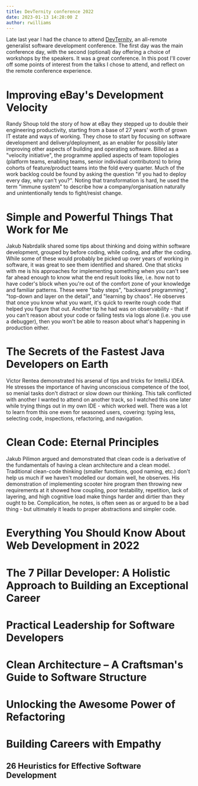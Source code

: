 ```yaml
---
title: DevTernity conference 2022
date: 2023-01-13 14:28:00 Z
author: rwilliams
---
```


Late last year I had the chance to attend [DevTernity](https://devternity.com), an all-remote generalist software development conference. The first day was the main conference day, with the second (optional) day offering a choice of workshops by the speakers. It was a great conference. In this post I'll cover off some points of interest from the talks I chose to attend, and reflect on the remote conference experience.

# Improving eBay's Development Velocity

Randy Shoup told the story of how at eBay they stepped up to double their engineering productivity, starting from a base of 27 years' worth of grown IT estate and ways of working. They chose to start by focusing on software development and delivery/deployment, as an enabler for possibly later improving other aspects of building and operating software.  Billed as a "velocity initiative", the programme applied aspects of team topologies (platform teams, enabling teams, senior individual contributors) to bring cohorts of feature/product teams into the fold every quarter. Much of the work backlog could be found by asking the question "if you had to deploy every day, why can't you?". Noting that transformation is hard, he used the term "immune system" to describe how a company/organisation naturally and unintentionally tends to fight/resist change.

# Simple and Powerful Things That Work for Me

Jakub Nabrdalik shared some tips about thinking and doing within software development, grouped by before coding, while coding, and after the coding. While some of these would probably be picked up over years of working in software, it was great to see them identified and shared. One that sticks with me is his approaches for implementing something when you can't see far ahead enough to know what the end result looks like, i.e. how not to have coder's block when you're out of the comfort zone of your knowledge and familiar patterns. These were "baby steps", "backward programming", "top-down and layer on the detail", and "learning by chaos". He observes that once you know what you want, it's quick to rewrite rough code that helped you figure that out. Another tip he had was on observability - that if you can't reason about your code or failing tests via logs alone (i.e. you use a debugger), then you won't be able to reason about what's happening in production either.

# The Secrets of the Fastest Java Developers on Earth

Victor Rentea demonstrated his arsenal of tips and tricks for IntelliJ IDEA. He stresses the importance of having unconscious competence of the tool, so menial tasks don't distract or slow down our thinking. This talk conflicted with another I wanted to attend on another track, so I watched this one later while trying things out in my own IDE - which worked well. There was a lot to learn from this one even for seasoned users, covering: typing less, selecting code, inspections, refactoring, and navigation.

# Clean Code: Eternal Principles

Jakub Pilimon argued and demonstrated that clean code is a derivative of the fundamentals of having a clean architecture and a clean model. Traditional clean-code thinking (smaller functions, good naming, etc.) don't help us much if we haven't modelled our domain well, he observes. His demonstration of implementing scooter hire program then throwing new requirements at it showed how coupling, poor testability, repetition, lack of layering, and high cognitive load make things harder and dirtier than they ought to be. Complication, he notes, is often seen as or argued to be a bad thing - but ultimately it leads to proper abstractions and simpler code.

# Everything You Should Know About Web Development in 2022

# The 7 Pillar Developer: A Holistic Approach to Building an Exceptional Career

# Practical Leadership for Software Developers

# Clean Architecture – A Craftsman's Guide to Software Structure

# Unlocking the Awesome Power of Refactoring

# Building Careers with Empathy

## 26 Heuristics for Effective Software Development